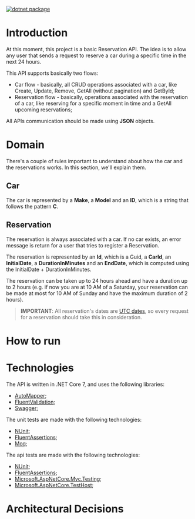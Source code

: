[![dotnet package](https://github.com/WillRock19/CarBooking/actions/workflows/build_and_run_tests.yml/badge.svg?branch=master)](https://github.com/WillRock19/CarBooking/actions/workflows/build_and_run_tests.yml)

# Introduction

At this moment, this project is a basic Reservation API. The idea is to allow any user that sends a request to reserve a car during a specific time in the next 24 hours.

This API supports basically two flows:

* Car flow - basically, all CRUD operations associated with a car, like Create, Update, Remove, GetAll (without pagination) and GetById;
* Reservation flow - basically, operations associated with the reservation of a car, like reserving for a specific moment in time and a GetAll upcoming reservations;

All APIs communication should be made using **JSON** objects.

# Domain

There's a couple of rules important to understand about how the car and the reservations works. In this section, we'll explain them.

## Car

The car is represented by a **Make**, a **Model** and an **ID**, which is a string that follows the pattern **C<number>**.

## Reservation

The reservation is always associated with a car. If no car exists, an error message is return for a user that tries to register a Reservation.

The reservation is represented by an **Id**, which is a Guid, a **CarId**, an **InitialDate**, a **DurationInMinutes** and an **EndDate**, which is computed using the InitialDate + DurationInMinutes.

The reservation can be taken up to 24 hours ahead and have a duration up to 2 hours (e.g. if now you are at 10 AM of a Saturday, your reservation can be made at most for 10 AM of Sunday and have the maximum duration of 2 hours).

> **IMPORTANT**: All reservation's dates are [UTC dates](https://stackoverflow.com/questions/16307563/utc-time-explanation), so every request for a reservation should take this in consideration.

# How to run

<Explain how to run this project>

# Technologies

The API is written in .NET Core 7, and uses the following libraries:

* [AutoMapper](https://automapper.org/);
* [FluentValidation](https://docs.fluentvalidation.net/en/latest/);
* [Swagger](https://swagger.io/);

The unit tests are made with the following technologies:

* [NUnit](https://nunit.org/);
* [FluentAssertions](https://fluentassertions.com/);
* [Moq](https://github.com/moq/moq);

The api tests are made with the following technologies:

* [NUnit](https://nunit.org/);
* [FluentAssertions](https://fluentassertions.com/);
* [Microsoft.AspNetCore.Mvc.Testing](https://learn.microsoft.com/en-us/dotnet/api/microsoft.aspnetcore.mvc.testing?view=aspnetcore-7.0);
* [Microsoft.AspNetCore.TestHost](https://learn.microsoft.com/en-us/dotnet/api/microsoft.aspnetcore.testhost?view=aspnetcore-7.0);

# Architectural Decisions

<Explain the architectural decisions.>

